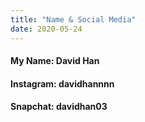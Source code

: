 ```yaml
---
title: "Name & Social Media"
date: 2020-05-24
---
```

#### My Name: David Han
#### Instagram: davidhannnn
#### Snapchat: davidhan03
